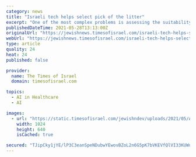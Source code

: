 ```yaml
---
category: news
title: "Israeli tech helps select pick of the litter"
excerpt: "One of the most complex problems is assessing the suitability of the working dog for his job,”explained Professor Zamansky “We as AI people want to help this process and have done some state of the art studies,"
publishedDateTime: 2021-05-28T13:13:00Z
originalUrl: "https://jewishnews.timesofisrael.com/israeli-tech-helps-select-pick-of-the-litter/"
webUrl: "https://jewishnews.timesofisrael.com/israeli-tech-helps-select-pick-of-the-litter/"
type: article
quality: 24
heat: 24
published: false

provider:
  name: The Times of Israel
  domain: timesofisrael.com

topics:
  - AI in Healthcare
  - AI

images:
  - url: "https://static.timesofisrael.com/jewishndev/uploads/2021/05/Anna-and-dog-1024x640.jpeg"
    width: 1024
    height: 640
    isCached: true

secured: "TJipCky1jYE/lP3C3eanSpeNDubwYEwovBZoL2n6G5pK7bVKEVfQlVI33KUWuARQ7m8pVXCrDZ1G9UXoD3o6m4Zvv/RDDnyUE1Q1V0FwkORLDeL6Ww9LXhs9JO5IYvFx0f4GRA23sdc46PKe+7S38KL1TyevOw+SybXGxmj1BboDPmgtiEVDKjQnBRONYm9XDsbo+e/OIk1QX0JDxRpNwUImRX8SXDyjiurznfzErq7ZpK7vIp/dYMKPVdxBXyDn1YiuyWCwgf1z7YcKsHYQG5llePex6rLbr/xCeQFStYsh9GN8Wy3pB8uPL96+zlPt+FBUr8Ion+NzXWm++rTwQWjxfLp8ts0orvywj89FAh4=;q/OWhFxdCv+bRbGyfgSbHw=="
---
```



